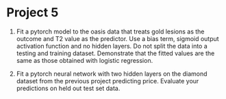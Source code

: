 # Project 5

1. Fit a pytorch model to the oasis data that treats gold lesions as the outcome and T2 value as the predictor. Use a bias term, sigmoid output activation function and no hidden layers. Do not split the data into a testing and training dataset. Demonstrate that the fitted values are the same as those obtained with logistic regression.  

2. Fit a pytorch neural network with two hidden layers on the diamond dataset from the previous project predicting price. Evaluate your predictions on held out test set data.

